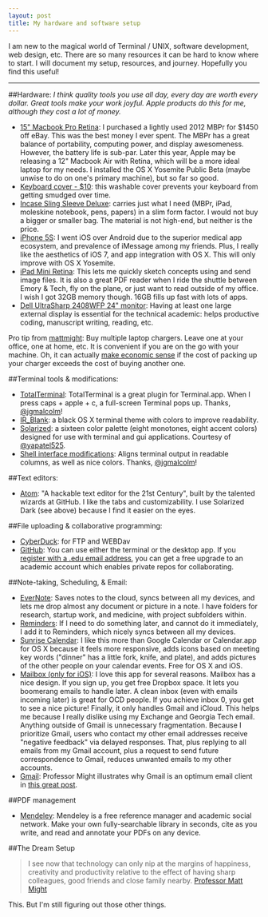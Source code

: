 ```yaml
---
layout: post
title: My hardware and software setup
---
```


I am new to the magical world of Terminal / UNIX, software development, web design, etc. There are so many resources it can be hard to know where  to start. I will document my setup, resources, and journey. Hopefully you find this useful!

---

##Hardware:
*I think quality tools you use all day, every day are worth every dollar. Great tools make your work joyful. Apple products do this for me, although they cost a lot of money.*

+ [15" Macbook Pro Retina](http://www.apple.com/macbook-pro/): I purchased a lightly used 2012 MBPr for $1450 off eBay. This was the best money I ever spent. The MBPr has a great balance of portability, computing power, and display awesomeness. However, the battery life is sub-par. Later this year, Apple may be releasing a 12" Macbook Air with Retina, which will be a more ideal laptop for my needs. I installed the OS X Yosemite Public Beta (maybe unwise to do on one's primary machine), but so far so good.
+ [Keyboard cover - $10](http://www.amazon.com/gp/product/B007FL6100/ref=oh_aui_detailpage_o04_s00?ie=UTF8&psc=1): this washable cover prevents your keyboard from getting smudged over time.
+ [Incase Sling Sleeve Deluxe](http://goincase.com/shop/incase-sling-sleeve-deluxe-for-macbook-pro-15): carries just what I need (MBPr, iPad, moleskine notebook, pens, papers) in a slim form factor. I would not buy a bigger or smaller bag. The material is not high-end, but neither is the price.
+ [iPhone 5S](https://www.apple.com/iphone-5s/): I went iOS over Android due to the superior medical app ecosystem, and prevalence of iMessage among my friends. Plus, I really like the aesthetics of iOS 7, and app integration with OS X. This will only improve with OS X Yosemite.
+ [iPad Mini Retina](https://www.apple.com/ipad-mini/): This lets me quickly sketch concepts using []() and send image files. It is also a great PDF reader when I ride the shuttle between Emory & Tech, fly on the plane, or just want to read outside of my office. I wish I got 32GB memory though. 16GB fills up fast with lots of apps.
+ [Dell UltraSharp 2408WFP 24" monitor](http://www.cnet.com/products/dell-ultrasharp-2408wfp/): Having at least one large external display is essential for the technical academic: helps productive coding, manuscript writing, reading, etc.

Pro tip from [mattmight](http://www.twitter.com/mattmight): Buy multiple laptop chargers. Leave one at your office, one at home, etc. It is convenient if you are on the go with your machine. Oh, it can actually [make economic sense](http://matt.might.net/articles/artificial-scarcity/) if the cost of packing up your charger exceeds the cost of buying another one.

##Terminal tools & modifications:
+ [TotalTerminal](http://totalterminal.binaryage.com/): TotalTerminal is a great plugin for Terminal.app. When I press caps + apple + c, a full-screen Terminal pops up. Thanks, [@jgmalcolm](http://www.twitter.com/jgmalcolm)!
+ [IR_Blank](http://toddwerth.com/2008/01/25/a-black-os-x-leopard-terminal-theme-that-is-actually-readable/): a black OS X terminal theme with colors to improve readability.
+ [Solarized](http://ethanschoonover.com/solarized): a sixteen color palette (eight monotones, eight accent colors) designed for use with terminal and gui applications. Courtesy of [@yapatel525](http://www.twitter.com/yapatel525).
+ [Shell interface modifications](https://github.com/jgmalcolm/config): Aligns terminal output in readable columns, as well as nice colors. Thanks, [@jgmalcolm](http://www.twitter.com/jgmalcolm)!

##Text editors:
+ [Atom](http://atom.io): "A hackable text editor for the 21st Century", built by the talented wizards at GitHub. I like the tabs and customizability. I use Solarized Dark (see above) because I find it easier on the eyes.

##File uploading & collaborative programming:
+ [CyberDuck](https://cyberduck.io/?l=en): for FTP and WEBDav
+ [GitHub](github.com): You can use either the terminal or the desktop app. If you [register with a .edu email address](https://education.github.com/), you can get a free upgrade to an academic account which enables private repos for collaborating.

##Note-taking, Scheduling, & Email:
+ [EverNote](https://evernote.com/): Saves notes to the cloud, syncs between all my devices, and lets me drop almost any document or picture in a note. I have folders for research, startup work, and medicine, with project subfolders within.
+ [Reminders](http://support.apple.com/kb/HT4970): If I need to do something later, and cannot do it immediately, I add it to Reminders, which nicely syncs between all my devices.
+ [Sunrise Calendar](http://sunrise.am): I like this more than Google Calendar or Calendar.app for OS X because it feels more responsive, adds icons based on meeting key words ("dinner" has a little fork, knife, and plate), and adds pictures of the other people on your calendar events. Free for OS X and iOS.
+ [Mailbox (only for iOS)](http://www.mailboxapp.com/): I love this app for several reasons. Mailbox has a nice design. If you sign up, you get free Dropbox space. It lets you boomerang emails to handle later. A clean inbox (even with emails incoming later) is great for OCD people. If you achieve inbox 0, you get to see a nice picture! Finally, it only handles Gmail and iCloud. This helps me because I really dislike using my Exchange and Georgia Tech email. Anything outside of Gmail is unnecessary fragmentation. Because I prioritize Gmail, users who contact my other email addresses receive "negative feedback" via delayed responses. That, plus replying to all emails from my Gmail account, plus a request to send future correspondence to Gmail, reduces unwanted emails to my other accounts.
+ [Gmail](www.gmail.com): Professor Might illustrates why Gmail is an optimum email client in [this great post](http://matt.might.net/articles/productivity-tips-hints-hacks-tricks-for-grad-students-academics/).

##PDF management
+ [Mendeley](http://mendeley.com/): Mendeley is a free reference manager and academic social network. Make your own fully-searchable library in seconds, cite as you write, and read and annotate your PDFs on any device.

##The Dream Setup
> I see now that technology can only nip at the margins of happiness, creativity and productivity relative to the effect of having sharp colleagues, good friends and close family nearby.
[Professor Matt Might](http://matt.might.usesthis.com/)

This. But I'm still figuring out those other things.
